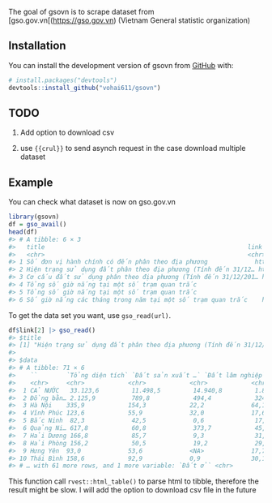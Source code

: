 
<!-- README.md is generated from README.Rmd. Please edit that file -->

The goal of gsovn is to scrape dataset from
\[gso.gov.vn\[(<https://gso.gov.vn>) (Vietnam General statistic
organization)

## Installation

You can install the development version of gsovn from
[GitHub](https://github.com/) with:

``` r
# install.packages("devtools")
devtools::install_github("vohai611/gsovn")
```

## TODO

1.  Add option to download csv

2.  use `{{crul}}` to send asynch request in the case download multiple
    dataset

## Example

You can check what dataset is now on gso.gov.vn

``` r
library(gsovn)
df = gso_avail()
head(df)
#> # A tibble: 6 × 3
#>   title                                                        link  title_clean
#>   <chr>                                                        <chr> <chr>      
#> 1 Số đơn vị hành chính có đến phân theo địa phương             http… So don vi …
#> 2 Hiện trạng sử dụng đất phân theo địa phương (Tính đến 31/12… http… Hien trang…
#> 3 Cơ cấu đất sử dụng phân theo địa phương (Tính đến 31/12/201… http… Co cau dat…
#> 4 Tổng số giờ nắng tại một số trạm quan trắc                   http… Tong so gi…
#> 5 Tổng số giờ nắng tại một số trạm quan trắc                   http… Tong so gi…
#> 6 Số giờ nắng các tháng trong năm tại một số trạm quan trắc    http… So gio nan…
```

To get the data set you want, use `gso_read(url)`.

``` r
df$link[2] |> gso_read()
#> $title
#> [1] "Hiện trạng sử dụng đất phân theo địa phương (Tính đến 31/12/2018)(*) chia theo Phân theo địa phương và Hiện trạng sử dụng đất"
#> 
#> $data
#> # A tibble: 71 × 6
#>    ``        `Tổng diện tích` `Đất sản xuất …` `Đất lâm nghiệp` `Đất chuyên dù…`
#>    <chr>     <chr>            <chr>            <chr>            <chr>           
#>  1 CẢ NƯỚC   33.123,6         11.498,5         14.940,8         1.893,2         
#>  2 Đồng bằn… 2.125,9          789,8            494,4            324,3           
#>  3 Hà Nội    335,9            154,3            22,2             64,1            
#>  4 Vĩnh Phúc 123,6            55,9             32,0             17,6            
#>  5 Bắc Ninh  82,3             42,5             0,6              17,7            
#>  6 Quảng Ni… 617,8            60,8             373,7            45,5            
#>  7 Hải Dương 166,8            85,7             9,3              31,5            
#>  8 Hải Phòng 156,2            50,5             19,2             29,3            
#>  9 Hưng Yên  93,0             53,6             <NA>             17,7            
#> 10 Thái Bình 158,6            92,9             0,9              30,1            
#> # … with 61 more rows, and 1 more variable: `Đất ở` <chr>
```

This function call `rvest::html_table()` to parse html to tibble,
therefore the result might be slow. I will add the option to download
csv file in the future
